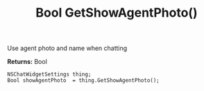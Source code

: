 ﻿---
uid: crmscript_ref_NSChatWidgetSettings_GetShowAgentPhoto
title: Bool GetShowAgentPhoto()
intellisense: NSChatWidgetSettings.GetShowAgentPhoto
keywords: NSChatWidgetSettings, GetShowAgentPhoto
so.topic: reference
---

Use agent photo and name when chatting

**Returns:** Bool


```crmscript
NSChatWidgetSettings thing;
Bool showAgentPhoto  = thing.GetShowAgentPhoto();
```



